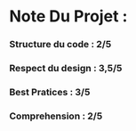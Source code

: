 # Note Du Projet : 
### Structure du code  : 2/5 
### Respect du design : 3,5/5 
### Best Pratices : 3/5 
### Comprehension : 2/5 
